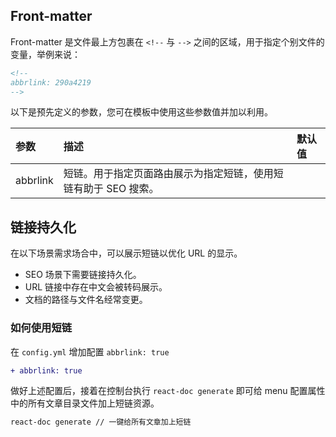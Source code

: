<!--
abbrlink: 49g6b239
-->

## Front-matter

Front-matter 是文件最上方包裹在 `<!--` 与 `-->` 之间的区域，用于指定个别文件的变量，举例来说：

```md
<!--
abbrlink: 290a4219
-->
```

以下是预先定义的参数，您可在模板中使用这些参数值并加以利用。

| 参数     | 描述                                                            | 默认值 |
| :------- | :-------------------------------------------------------------- | :----- |
| abbrlink | 短链。用于指定页面路由展示为指定短链，使用短链有助于 SEO 搜索。 |        |

## 链接持久化

在以下场景需求场合中，可以展示短链以优化 URL 的显示。

* SEO 场景下需要链接持久化。
* URL 链接中存在中文会被转码展示。
* 文档的路径与文件名经常变更。

### 如何使用短链

在 `config.yml` 增加配置 `abbrlink: true`

```diff
+ abbrlink: true
```

做好上述配置后，接着在控制台执行 `react-doc generate` 即可给 menu 配置属性中的所有文章目录文件加上短链资源。

```bash
react-doc generate // 一键给所有文章加上短链
```

